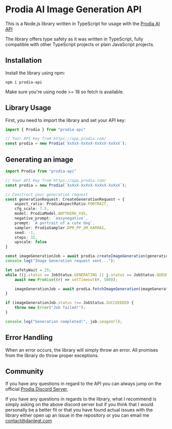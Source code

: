 # Prodia AI Image Generation API

This is a Node.js library written in TypeScript for usage with the [Prodia AI API](https://docs.prodia.com/reference/getting-started)

The library offers type safety as it was written in TypeScript, fully compatible with other TypeScript projects or plain JavaScript projects.

## Installation

Install the library using npm:

```
npm i prodia-api
```

Make sure you're using node >= 18 so fetch is available.

## Library Usage

First, you need to import the library and set your API key:

```ts
import { Prodia } from "prodia-api"

// Your API Key from https://app.prodia.com/
const prodia = new Prodia(`XxXxX-XxXxX-XxXxX-XxXxX`);
```

## Generating an image
```ts
import Prodia from "prodia-api"

// Your API Key from https://app.prodia.com/
const prodia = new Prodia(`XxXxX-XxXxX-XxXxX-XxXxX`);

// Construct your generation request
const generationRequest: CreateGenerationRequest = {
    aspect_ratio: ProdiaAspectRatio.PORTRAIT,
    cfg_scale: 7.5,
    model: ProdiaModel.ANYTHING_V45,
    negative_prompt: `easynegative`,
    prompt: `A portrait of a cute dog`,
    sampler: ProdiaSampler.DPM_PP_2M_KARRAS,
    seed: -1,
    steps: 32,
    upscale: false
}

const imageGenerationJob = await prodia.createImageGeneration(generationRequest);
console.log("Image Generation request sent...");

let safetyWait = 25;
while ((j.status == JobStatus.GENERATING || j.status == JobStatus.QUEUED) && --safetyWait > 0 ) {
    await new Promise((r) => setTimeout(r, 500));

    imageGenerationJob = await prodia.fetchImageGeneration(imageGenerationJob.job);
}

if (imageGenerationJob.status !== JobStatus.SUCCEEDED) {
    throw new Error("Job failed!");
}

console.log("Generation completed!", job.imageUrl);

```

## Error Handling
When an error occurs, the library will simply throw an error. All promises from the library do throw proper exceptions.

## Community

If you have any questions in regard to the API you can always jump on the official [Prodia Discord Server](https://discord.gg/CaYpfEGrWC), 

If you have any questions in regards to the library, what I recommend is simply asking on the above discord server but if you think that I would personally be a better fit or that you have found actual issues with the library either open up an issue in the repository or you can email me [contact@danlegt.com](mailto:contact@danlegt.com)